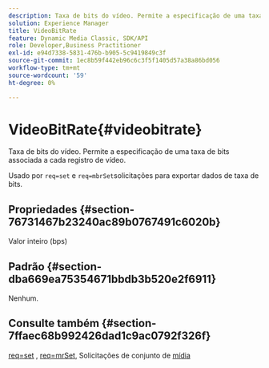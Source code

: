 ```yaml
---
description: Taxa de bits do vídeo. Permite a especificação de uma taxa de bits associada a cada registro de vídeo.
solution: Experience Manager
title: VideoBitRate
feature: Dynamic Media Classic, SDK/API
role: Developer,Business Practitioner
exl-id: e94d7338-5831-476b-b905-5c9419849c3f
source-git-commit: 1ec8b59f442eb96c6c3f5f1405d57a38a86bd056
workflow-type: tm+mt
source-wordcount: '59'
ht-degree: 0%

---
```


# VideoBitRate{#videobitrate}

Taxa de bits do vídeo. Permite a especificação de uma taxa de bits associada a cada registro de vídeo.

Usado por `req=set` e `req=mbrSet`solicitações para exportar dados de taxa de bits.

## Propriedades {#section-76731467b23240ac89b0767491c6020b}

Valor inteiro (bps)

## Padrão {#section-dba669ea75354671bbdb3b520e2f6911}

Nenhum.

## Consulte também {#section-7ffaec68b992426dad1c9ac0792f326f}

[req=set](/help/aem-is-ir-api/is-api/http-ref/image-serving-api-ref/c-http-protocol-reference/c-command-reference/r-req/r-set.md) ,  [req=mrSet](/help/aem-is-ir-api/is-api/http-ref/image-serving-api-ref/c-http-protocol-reference/c-command-reference/r-req/r-mbrset.md), Solicitações de conjunto de  [mídia](/help/aem-is-ir-api/is-api/http-ref/image-serving-api-ref/c-http-protocol-reference/c-syntax-and-features/r-media-set-requests.md)
